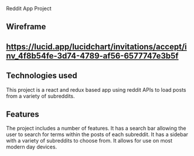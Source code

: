 Reddit App Project

Wireframe
-------------------
https://lucid.app/lucidchart/invitations/accept/inv_4f8b54fe-3d74-4789-af56-6577747e3b5f
-------------------


Technologies used
------------------
This project is a react and redux based app using reddit APIs to load posts from a variety of subreddits.

Features
------------------
The project includes a number of features. It has a search bar allowing the user to search for terms within the posts of each subreddit. It has a sidebar with a variety of subreddits to choose from.
It allows for use on most modern day devices.